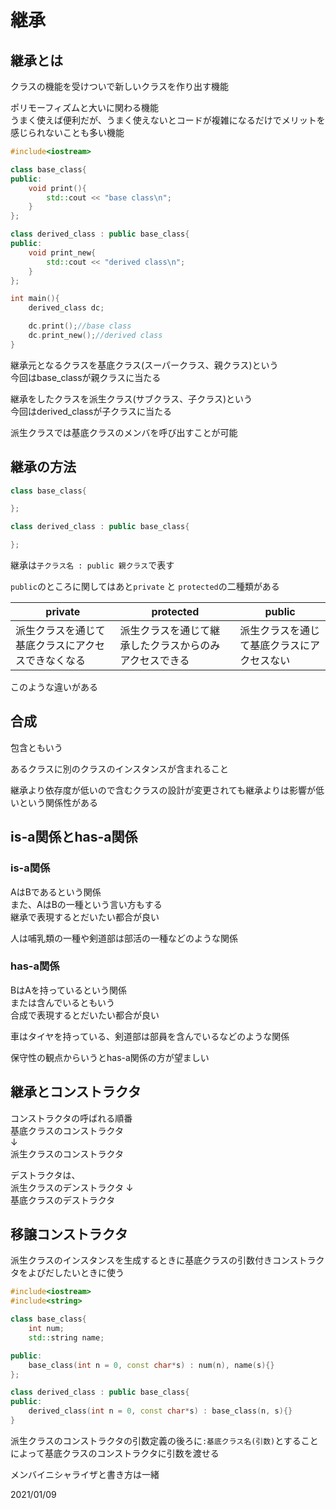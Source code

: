 # 継承

## 継承とは

クラスの機能を受けついで新しいクラスを作り出す機能

ポリモーフィズムと大いに関わる機能  
うまく使えば便利だが、うまく使えないとコードが複雑になるだけでメリットを感じられないことも多い機能

```C++
#include<iostream>

class base_class{
public:
    void print(){
        std::cout << "base class\n";
    }
};

class derived_class : public base_class{
public:
    void print_new{
        std::cout << "derived class\n";
    }
};

int main(){
    derived_class dc;

    dc.print();//base class
    dc.print_new();//derived class
}
```

継承元となるクラスを基底クラス(スーパークラス、親クラス)という  
今回はbase_classが親クラスに当たる

継承をしたクラスを派生クラス(サブクラス、子クラス)という  
今回はderived_classが子クラスに当たる

派生クラスでは基底クラスのメンバを呼び出すことが可能

## 継承の方法

```C++
class base_class{

};

class derived_class : public base_class{

};
```

継承は`子クラス名 : public 親クラス`で表す

`public`のところに関してはあと`private` と `protected`の二種類がある

|private|protected|public|
|-|-|-|
|派生クラスを通じて基底クラスにアクセスできなくなる|派生クラスを通じて継承したクラスからのみアクセスできる|派生クラスを通じて基底クラスにアクセスない|

このような違いがある

## 合成

包含ともいう

あるクラスに別のクラスのインスタンスが含まれること

継承より依存度が低いので含むクラスの設計が変更されても継承よりは影響が低いという関係性がある

## is-a関係とhas-a関係

### is-a関係

AはBであるという関係  
また、AはBの一種という言い方もする  
継承で表現するとだいたい都合が良い

人は哺乳類の一種や剣道部は部活の一種などのような関係

### has-a関係

BはAを持っているという関係  
または含んでいるともいう  
合成で表現するとだいたい都合が良い

車はタイヤを持っている、剣道部は部員を含んでいるなどのような関係

保守性の観点からいうとhas-a関係の方が望ましい

## 継承とコンストラクタ

コンストラクタの呼ばれる順番  
基底クラスのコンストラクタ  
↓  
派生クラスのコンストラクタ  

デストラクタは、  
派生クラスのデンストラクタ
↓  
基底クラスのデストラクタ

## 移譲コンストラクタ

派生クラスのインスタンスを生成するときに基底クラスの引数付きコンストラクタをよびだしたいときに使う

```C++
#include<iostream>
#include<string>

class base_class{
    int num;
    std::string name;

public:
    base_class(int n = 0, const char*s) : num(n), name(s){}
};

class derived_class : public base_class{
public:
    derived_class(int n = 0, const char*s) : base_class(n, s){}
}
```

派生クラスのコンストラクタの引数定義の後ろに`:基底クラス名(引数)`とすることによって基底クラスのコンストラクタに引数を渡せる

メンバイニシャライザと書き方は一緒

2021/01/09
